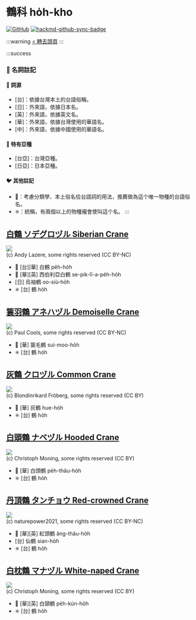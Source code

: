 # 鶴科 ho̍h-kho

[![GitHub](https://img.shields.io/badge/GitHub-black?logo=github)](https://github.com/siansiansu/tsiau-a-e-mia)
[![hackmd-github-sync-badge](https://hackmd.io/GKPXBY8yQNWt9IQq6xbJVw/badge)](https://hackmd.io/GKPXBY8yQNWt9IQq6xbJVw)

:::warning
[< 轉去頭頁](https://hackmd.io/@siansiansu/Hy4VzNvha)
:::

:::success
### 📖 名詞註記

#### 📎 詞源

- [台]：依據台灣本土的台語俗稱。
- [日]：外來語，依據日本名。
- [英]：外來語，依據英文名。
- [華]：外來語，依據台灣使用的華語名。
- [中]：外來語，依據中國使用的華語名。

#### 🎏 特有亞種

- [台亞]：台灣亞種。
- [日亞]：日本亞種。

#### 🐦 其他註記

- 🎯：考慮分類學、本土俗名佮台語詞的用法，推薦做為這个唯一物種的台語俗名。
- ✳️：統稱，有兩個以上的物種攏會使叫這个名。
:::

## [白鶴 ソデグロヅル Siberian Crane](https://ebird.org/species/sibcra1)

![](https://inaturalist-open-data.s3.amazonaws.com/photos/42649395/medium.jpg)
<br/>
(c) Andy Lazere, some rights reserved (CC BY-NC)

- 🎯 [台][華] 白鶴 pe̍h-ho̍h
- 🎯 [華][英] 西伯利亞白鶴 se-pik-lī-a-pe̍h-ho̍h
- [日] 烏袖鶴 oo-siù-ho̍h
- ✳️ [台] 鶴 ho̍h

## [簑羽鶴 アネハヅル Demoiselle Crane](https://ebird.org/species/demcra1)

![](https://inaturalist-open-data.s3.amazonaws.com/photos/1961995/medium.jpg)
<br/>
(c) Paul Cools, some rights reserved (CC BY-NC)

- 🎯 [華] 簑毛鶴 sui-moo-ho̍h
- ✳️ [台] 鶴 ho̍h

## [灰鶴 クロヅル Common Crane](https://ebird.org/species/comcra)

![](https://inaturalist-open-data.s3.amazonaws.com/photos/187719701/medium.jpg)
<br/>
(c) Blondinrikard Fröberg, some rights reserved (CC BY)

- 🎯 [華] 灰鶴 hue-ho̍h
- ✳️ [台] 鶴 ho̍h

## [白頭鶴 ナベヅル Hooded Crane](https://ebird.org/species/hoocra1)

![](https://inaturalist-open-data.s3.amazonaws.com/photos/102489261/medium.jpeg)
<br/>
(c) Christoph Moning, some rights reserved (CC BY)

- 🎯 [華] 白頭鶴 pe̍h-thâu-ho̍h
- ✳️ [台] 鶴 ho̍h

## [丹頂鶴 タンチョウ Red-crowned Crane](https://ebird.org/species/reccra1)

![](https://inaturalist-open-data.s3.amazonaws.com/photos/122932380/medium.jpg)
<br/>
(c) naturepower2021, some rights reserved (CC BY-NC)

- 🎯 [華][英] 紅頭鶴 âng-thâu-ho̍h
- [台] 仙鶴 sian-ho̍h
- ✳️ [台] 鶴 ho̍h

## [白枕鶴 マナヅル White-naped Crane](https://ebird.org/species/whncra1)

![](https://inaturalist-open-data.s3.amazonaws.com/photos/102488482/medium.jpeg)
<br/>
(c) Christoph Moning, some rights reserved (CC BY)

- 🎯 [華][英] 白頸鶴 pe̍h-kún-ho̍h
- ✳️ [台] 鶴 ho̍h
